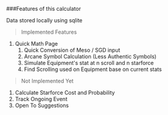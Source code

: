 ###Features of this calculator

Data stored locally using sqlite

>Implemented Features

1. Quick Math Page
   1. Quick Conversion of Meso / SGD input 
   2. Arcane Symbol Calculation (Less Authentic Symbols)
   3. Simulate Equipment's stat at n scroll and n starforce
   4. Find Scrolling used on Equipment base on current stats 

>Not Implemented Yet

1. Calculate Starforce Cost and Probability
2. Track Ongoing Event
3. Open To Suggestions
